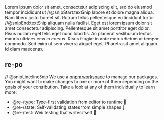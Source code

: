 Lorem ipsum dolor sit amet, consectetur adipiscing elit, sed do eiusmod tempor incididunt ut
//@snipStart:textSnip
labore et dolore magna aliqua. Nam libero justo laoreet sit. Rutrum tellus pellentesque eu tincidunt tortor
//@snipEnd:textSnip
aliquam nulla facilisi. Eget est lorem ipsum dolor sit amet consectetur adipiscing. Pellentesque sit amet
porttitor eget dolor. Risus nullam eget felis eget nunc lobortis. Ac placerat vestibulum lectus mauris ultrices eros in cursus. Risus feugiat in ante
metus dictum at tempor commodo. Sed enim ut sem viverra aliquet eget. Pharetra sit amet aliquam id diam maecenas.

## re-po

// @snipLine:lineSnip
We use a [pnpm workspace](https://pnpm.io/workspaces) to manage our packages. You might want to make changes to one or more of them depending on the goals of your contribution. Take a
look at any of them individually to learn more:

-   [@re-/type](@re-/type): Type-first validation from editor to runtime 🧬
-   @re-/state: Self-validating states from simple shapes 🧮
-   @re-/test: Web testing that writes itself 🤖
